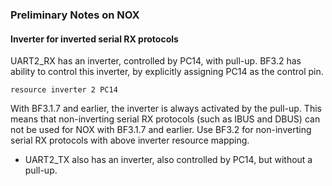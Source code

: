 ### Preliminary Notes on NOX

#### Inverter for inverted serial RX protocols
UART2_RX has an inverter, controlled by PC14, with pull-up.
BF3.2 has ability to control this inverter, by explicitly assigning PC14 as the control pin.
```
resource inverter 2 PC14
```

With BF3.1.7 and earlier, the inverter is always activated by the pull-up. This means that non-inverting serial RX protocols (such as IBUS and DBUS) can not be used for NOX with BF3.1.7 and earlier. Use BF3.2 for non-inverting serial RX protocols with above inverter resource mapping.

- UART2_TX also has an inverter, also controlled by PC14, but without a pull-up.